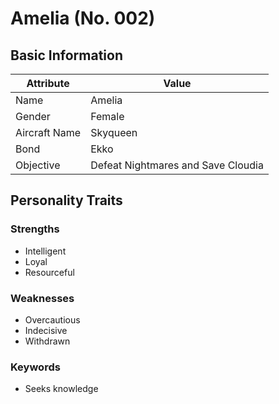 # Amelia (No. 002)

## Basic Information

| Attribute      | Value                      |
|----------------|----------------------------|
| Name          | Amelia                     |
| Gender        | Female                     |
| Aircraft Name | Skyqueen                   |
| Bond          | Ekko                       |
| Objective     | Defeat Nightmares and Save Cloudia |

## Personality Traits

### Strengths
- Intelligent
- Loyal
- Resourceful

### Weaknesses
- Overcautious
- Indecisive
- Withdrawn

### Keywords
- Seeks knowledge